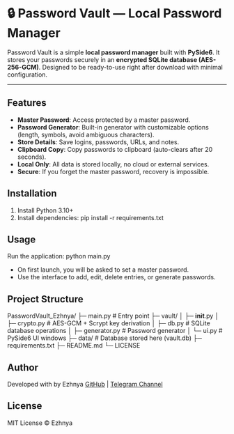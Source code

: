 # 🔒 Password Vault — Local Password Manager

Password Vault is a simple **local password manager** built with **PySide6**. It stores your passwords securely in an **encrypted SQLite database (AES-256-GCM)**. Designed to be ready-to-use right after download with minimal configuration.

---

## Features

- **Master Password**: Access protected by a master password.  
- **Password Generator**: Built-in generator with customizable options (length, symbols, avoid ambiguous characters).  
- **Store Details**: Save logins, passwords, URLs, and notes.  
- **Clipboard Copy**: Copy passwords to clipboard (auto-clears after 20 seconds).  
- **Local Only**: All data is stored locally, no cloud or external services.  
- **Secure**: If you forget the master password, recovery is impossible.  

## Installation

1. Install Python 3.10+  
2. Install dependencies: pip install -r requirements.txt


## Usage
Run the application:
python main.py

- On first launch, you will be asked to set a master password.
- Use the interface to add, edit, delete entries, or generate passwords.


## Project Structure

PasswordVault_Ezhnya/
├─ main.py                 # Entry point
├─ vault/
│   ├─ __init__.py
│   ├─ crypto.py           # AES-GCM + Scrypt key derivation
│   ├─ db.py               # SQLite database operations
│   ├─ generator.py        # Password generator
│   └─ ui.py               # PySide6 UI windows
├─ data/                   # Database stored here (vault.db)
├─ requirements.txt
├─ README.md
└─ LICENSE
## Author

Developed with by Ezhnya [GitHub](https://github.com/Ezhnya) | [Telegram Channel](https://t.me/+2MllMZSL7EQyNDA6)

## License
MIT License © Ezhnya
